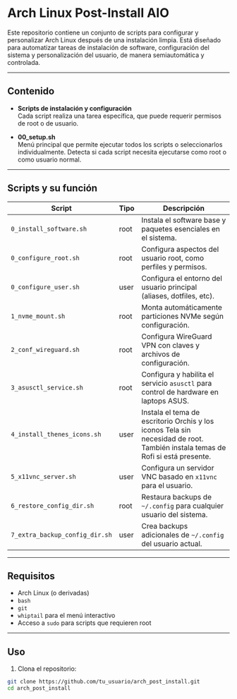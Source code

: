 # Arch Linux Post-Install AIO

Este repositorio contiene un conjunto de scripts para configurar y personalizar Arch Linux después de una instalación limpia. Está diseñado para automatizar tareas de instalación de software, configuración del sistema y personalización del usuario, de manera semiautomática y controlada.

---

## Contenido

- **Scripts de instalación y configuración**  
  Cada script realiza una tarea específica, que puede requerir permisos de root o de usuario.

- **00_setup.sh**  
  Menú principal que permite ejecutar todos los scripts o seleccionarlos individualmente. Detecta si cada script necesita ejecutarse como root o como usuario normal.

---

## Scripts y su función

| Script | Tipo | Descripción |
|--------|------|-------------|
| `0_install_software.sh` | root | Instala el software base y paquetes esenciales en el sistema. |
| `0_configure_root.sh` | root | Configura aspectos del usuario root, como perfiles y permisos. |
| `0_configure_user.sh` | user | Configura el entorno del usuario principal (aliases, dotfiles, etc). |
| `1_nvme_mount.sh` | root | Monta automáticamente particiones NVMe según configuración. |
| `2_conf_wireguard.sh` | root | Configura WireGuard VPN con claves y archivos de configuración. |
| `3_asusctl_service.sh` | root | Configura y habilita el servicio `asusctl` para control de hardware en laptops ASUS. |
| `4_install_thenes_icons.sh` | user | Instala el tema de escritorio Orchis y los iconos Tela sin necesidad de root. También instala temas de Rofi si está presente. |
| `5_x11vnc_server.sh` | user | Configura un servidor VNC basado en `x11vnc` para el usuario. |
| `6_restore_config_dir.sh` | root | Restaura backups de `~/.config` para cualquier usuario del sistema. |
| `7_extra_backup_config_dir.sh` | user | Crea backups adicionales de `~/.config` del usuario actual. |

---

## Requisitos

- Arch Linux (o derivadas)
- `bash`  
- `git`  
- `whiptail` para el menú interactivo
- Acceso a `sudo` para scripts que requieren root

---

## Uso

1. Clona el repositorio:

```bash
git clone https://github.com/tu_usuario/arch_post_install.git
cd arch_post_install

